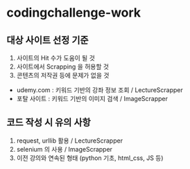 # codingchallenge-work
## 대상 사이트 선정 기준
1. 사이트의 Hit 수가 도움이 될 것
2. 사이트에서 Scrapping 을 허용할 것
3. 콘텐츠의 저작권 등에 문제가 없을 것
- udemy.com : 키워드 기반의 강좌 정보 조회 / LectureScrapper
- 포탈 사이트 : 키워드 기반의 이미지 검색 / ImageScrapper
## 코드 작성 시 유의 사항
1. request, urllib 활용 / LectureScrapper
2. selenium 의 사용 / ImageScrapper
3. 이전 강의와 연속된 형태 (python 기초, html_css, JS 등)